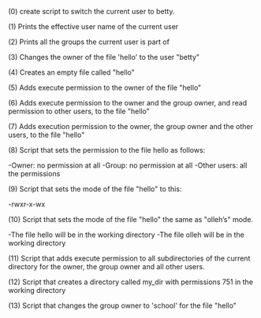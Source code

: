 (0) create script to switch the current user to betty.

(1) Prints the effective user name of the current user

(2) Prints all the groups the current user is part of

(3) Changes the owner of the file 'hello' to the user "betty"

(4) Creates an empty file called "hello"

(5) Adds execute permission to the owner of the file "hello"

(6) Adds execute permission to the owner and the group owner, and read permission to other users, to the file "hello"

(7) Adds execution permission to the owner, the group owner and the other users, to the file "hello"

(8) Script that sets the permission to the file hello as follows:

-Owner: no permission at all
-Group: no permission at all
-Other users: all the permissions

(9) Script that sets the mode of the file "hello" to this:

-rwxr-x-wx

(10) Script that sets the mode of the file "hello" the same as "olleh’s" mode.

-The file hello will be in the working directory
-The file olleh will be in the working directory

(11) Script that adds execute permission to all subdirectories of the current directory for the owner, the group owner and all other users.

(12) Script that creates a directory called my_dir with permissions 751 in the working directory

(13)  Script that changes the group owner to 'school' for the file "hello"